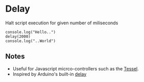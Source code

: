 # Delay
Halt script execution for given number of miliseconds
```
console.log("Hello..")
delay(2000)
console.log("..World")
```

## Notes
- Useful for Javascript micrco-controllers such as the [Tessel](https://tessel.io/).
- Inspired by Arduino's built-in [delay](https://www.arduino.cc/en/Reference/Delay)
